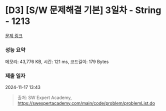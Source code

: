 # [D3] [S/W 문제해결 기본] 3일차 - String - 1213 

[문제 링크](https://swexpertacademy.com/main/code/problem/problemDetail.do?contestProbId=AV14P0c6AAUCFAYi) 

### 성능 요약

메모리: 43,776 KB, 시간: 121 ms, 코드길이: 179 Bytes

### 제출 일자

2024-11-17 13:43



> 출처: SW Expert Academy, https://swexpertacademy.com/main/code/problem/problemList.do